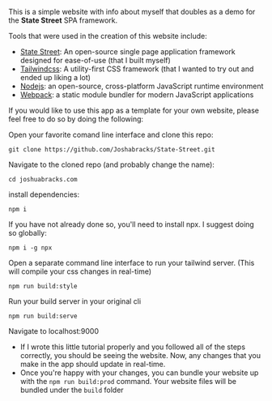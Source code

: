 This is a simple website with info about myself that doubles as a demo for the **State Street** SPA framework.

Tools that were used in the creation of this website include: 
- [State Street](https://github.com/Joshabracks/state-street): An open-source single page application framework designed for ease-of-use (that I built myself)
- [Tailwindcss](https://tailwindcss.com/): A utility-first CSS framework (that I wanted to try out and ended up liking a lot)
- [Nodejs](https://nodejs.org/en): an open-source, cross-platform JavaScript runtime environment
- [Webpack](https://webpack.js.org/): a static module bundler for modern JavaScript applications

If you would like to use this app as a template for your own website, please feel free to do so by doing the following:

Open your favorite comand line interface and clone this repo:
```
git clone https://github.com/Joshabracks/State-Street.git
```
Navigate to the cloned repo (and probably change the name):
```
cd joshuabracks.com
```
install dependencies:
```
npm i
```
If you have not already done so, you'll need to install npx.  I suggest doing so globally:
```
npm i -g npx
```
Open a separate command line interface to run your tailwind server.  (This will compile your css changes in real-time)
```
npm run build:style
```
Run your build server in your original cli
```
npm run build:serve
```
Navigate to localhost:9000
- If I wrote this little tutorial properly and you followed all of the steps correctly, you should be seeing the website.  Now, any changes that you make in the app should update in real-time.
- Once you're happy with your changes, you can bundle your website up with the `npm run build:prod` command.  Your website files will be bundled under the `build` folder